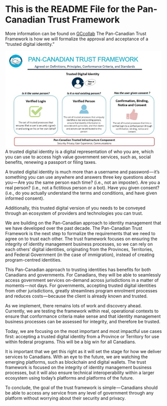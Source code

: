 # This is the README File for the Pan-Canadian Trust Framework
More information can be found on [GCcollab](https://gccollab.ca)
The Pan-Canadian Trust Framework is how we will formalize the approval and acceptance of a “trusted digital identity.”

![alt text](./pctf-overview.jpg "Pan-Canadian Trust Framework")
A trusted digital identity is a digital representation of who you are, which you can use to access high value government services, such as, social benefits, renewing a passport or filing taxes.

A trusted digital identity is much more than a username and password — it’s something you can use anywhere and answers three key questions about you — Are you the same person each time? (i.e., not an imposter). Are you a real person? (i.e., not a fictitious person or a bot). Have you given consent? (i.e., do you actually understand the terms and conditions, and have given informed consent).

Additionally, this trusted digital version of you needs to be conveyed through an ecosystem of providers and technologies you can trust.

We are building on the Pan-Canadian approach to identity management that we have developed over the past decade. The Pan-Canadian Trust Framework is the next step to formalize the requirements that we need to agree on to trust each other. The trust framework focuses on ensuring the integrity of identity management business processes, so we can rely on each others’ digital identities, originating from the Provinces, Territories, and Federal Government (in the case of immigration), instead of creating program-centred identities.

This Pan-Canadian approach to trusting identities has benefits for both Canadians and governments. For Canadians, they will be able to seamlessly access government services on-demand across jurisdictions in a matter of moments — not days. For governments, accepting trusted digital identities from other jurisdictions, greatly streamlines program enrolment processes and reduces costs — because the client is already known and trusted.

As we implement, there remains lots of work and discovery ahead. Currently, we are testing the framework within real, operational contexts to ensure that conformance criteria make sense and that identity management business processes can be assessed for integrity, and therefore be trusted.

Today, we are focusing on the most important and most impactful use cases first: accepting a trusted digital identity from a Province or Territory for use within federal programs. This will be a big win for all Canadians.

It is important that we get this right as it will set the stage for how we deliver services to Canadians. With an eye to the future, we are watching the emerging platforms, such as blockchain and digital wallets. The trust framework is focused on the integrity of identity management business processes, but it will also ensure technical interoperability within a larger ecosystem using today’s platforms and platforms of the future.

To conclude, the goal of the trust framework is simple — Canadians should be able to access any service from any level of government through any platform without worrying about their security and privacy.
